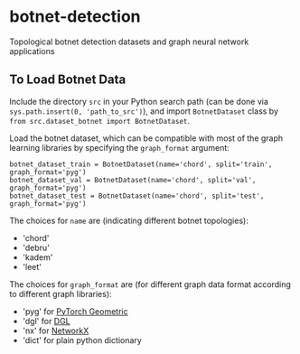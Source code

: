 # botnet-detection
Topological botnet detection datasets and graph neural network applications

## To Load Botnet Data

Include the directory `src` in your Python search path (can be done via `sys.path.insert(0, 'path_to_src')`), and import `BotnetDataset` class by `from src.dataset_botnet import BotnetDataset`.

Load the botnet dataset, which can be compatible with most of the graph learning libraries by specifying the `graph_format` argument:
```
botnet_dataset_train = BotnetDataset(name='chord', split='train', graph_format='pyg')
botnet_dataset_val = BotnetDataset(name='chord', split='val', graph_format='pyg')
botnet_dataset_test = BotnetDataset(name='chord', split='test', graph_format='pyg')
```

The choices for `name` are (indicating different botnet topologies):
- 'chord'
- 'debru'
- 'kadem'
- 'leet'

The choices for `graph_format` are (for different graph data format according to different graph libraries):
- 'pyg' for [PyTorch Geometric](https://github.com/rusty1s/pytorch_geometric)
- 'dgl' for [DGL](https://github.com/dmlc/dgl) 
- 'nx' for [NetworkX](https://github.com/networkx/networkx)
- 'dict' for plain python dictionary

